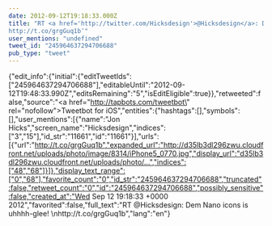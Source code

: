 ```yaml
---
date: 2012-09-12T19:18:33.000Z
title: "RT <a href='http://twitter.com/Hicksdesign'>@Hicksdesign</a>: Dem Nano icons is uhhhh-glee! 
http://t.co/grgGuq1b″"
user_mentions: "undefined"
tweet_id: "245964637294706688"
pub_type: "tweet"
---
```

{"edit_info":{"initial":{"editTweetIds":["245964637294706688"],"editableUntil":"2012-09-12T19:48:33.990Z","editsRemaining":"5","isEditEligible":true}},"retweeted":false,"source":"<a href=\"http://tapbots.com/tweetbot\" rel=\"nofollow\">Tweetbot for iOS</a>","entities":{"hashtags":[],"symbols":[],"user_mentions":[{"name":"Jon Hicks","screen_name":"Hicksdesign","indices":["3","15"],"id_str":"11661","id":"11661"}],"urls":[{"url":"http://t.co/grgGuq1b","expanded_url":"http://d35lb3dl296zwu.cloudfront.net/uploads/photo/image/8314/iPhone5_0770.jpg","display_url":"d35lb3dl296zwu.cloudfront.net/uploads/photo/…","indices":["48","68"]}]},"display_text_range":["0","68"],"favorite_count":"0","id_str":"245964637294706688","truncated":false,"retweet_count":"0","id":"245964637294706688","possibly_sensitive":false,"created_at":"Wed Sep 12 19:18:33 +0000 2012","favorited":false,"full_text":"RT @Hicksdesign: Dem Nano icons is uhhhh-glee! \nhttp://t.co/grgGuq1b","lang":"en"}
